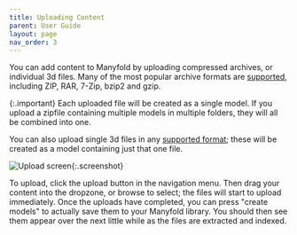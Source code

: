 ```yaml
---
title: Uploading Content
parent: User Guide
layout: page
nav_order: 3
---
```


You can add content to Manyfold by uploading compressed archives, or individual 3d files. Many of the most popular archive formats are [supported](/manual/supported_formats), including ZIP, RAR, 7-Zip, bzip2 and gzip.

{:.important}
Each uploaded file will be created as a single model. If you upload a zipfile containing multiple models in multiple folders, they will all be combined into one.

You can also upload single 3d files in any [supported format](/manual/supported_formats); these will be created as a model containing just that one file.

![Upload screen](/images/manual/uploader.png){:.screenshot}

To upload, click the upload button in the navigation menu. Then drag your content into the dropzone, or browse to select; the files will start to upload immediately. Once the uploads have completed, you can press "create models" to actually save them to your Manyfold library. You should then see them appear over the next little while as the files are extracted and indexed.
